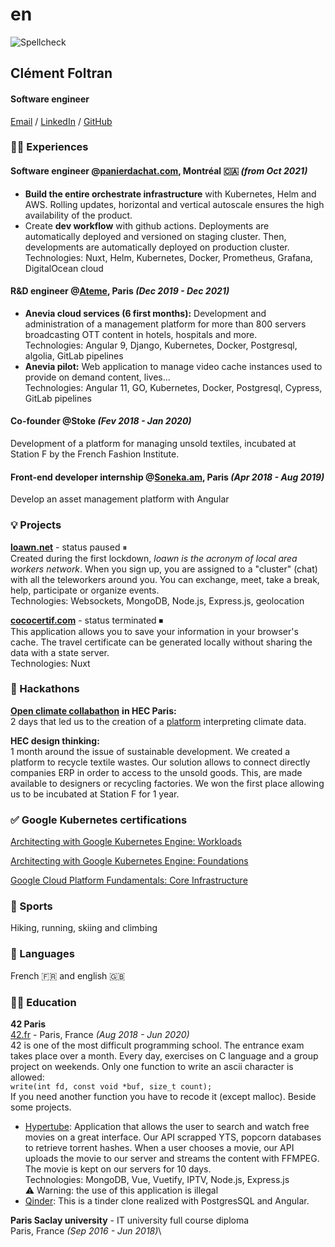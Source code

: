 # en

![Spellcheck](https://github.com/cfoltran/cv/actions/workflows/main.yaml/badge.svg)

## Clément Foltran

#### Software engineer

[Email](mailto:clement.foltran@protonmail.com) / [LinkedIn](https://www.linkedin.com/in/clementfoltran/) / [GitHub](https://github.com/cfoltran/)

### 👨‍💻 Experiences

#### **Software engineer** @[panierdachat.com](https://panierdachat.com), Montréal 🇨🇦 _(from Oct 2021)_

* **Build the entire orchestrate infrastructure** with Kubernetes, Helm and AWS. Rolling updates, horizontal and vertical autoscale ensures the high availability of the product.
* Create **dev workflow** with github actions. Deployments are automatically deployed and versioned on staging cluster. Then, developments are automatically deployed on production cluster.\
  Technologies: Nuxt, Helm, Kubernetes, Docker, Prometheus, Grafana, DigitalOcean cloud

#### **R\&D engineer** @[Ateme](https://www.ateme.com), Paris _(Dec 2019 - Dec 2021)_ 

* **Anevia cloud services (6 first months):** Development and administration of a management platform for more than 800 servers broadcasting OTT content in hotels, hospitals and more.\
  Technologies: Angular 9, Django, Kubernetes, Docker, Postgresql, algolia, GitLab pipelines
* **Anevia pilot:** Web application to manage video cache instances used to provide on demand content, lives...\
  Technologies: Angular 11, GO, Kubernetes, Docker, Postgresql, Cypress, GitLab pipelines

#### **Co-founder** @Stoke _(Fev 2018 - Jan 2020)_ 

Development of a platform for managing unsold textiles, incubated at Station F by the French Fashion Institute.

#### **Front-end developer** internship @[Soneka.am](https://www.soneka.am), Paris _(Apr 2018 - Aug 2019)_ 

Develop an asset management platform with Angular

### 💡 Projects

[**loawn.net**](https://www.loawn.net) - status paused ⏸\
Created during the first lockdown, _loawn is the acronym of local area workers network_. When you sign up, you are assigned to a "cluster" (chat) with all the teleworkers around you. You can exchange, meet, take a break, help, participate or organize events.\
Technologies: Websockets, MongoDB, Node.js, Express.js, geolocation

[**cococertif.com**](https://github.com/cfoltran/covid-attestation-gen) - status terminated ⏹\
This application allows you to save your information in your browser's cache. The travel certificate can be generated locally without sharing the data with a state server.\
Technologies: Nuxt

### 🥷 Hackathons

[**Open climate collabathon**](https://www.collabathon.openclimate.earth/) **in HEC Paris:**\
2 days that led us to the creation of a [platform](https://github.com/owalid/Collabathon\_2019) interpreting climate data.

**HEC design thinking:**\
1 month around the issue of sustainable development. We created a platform to recycle textile wastes. Our solution allows to connect directly companies ERP in order to access to the unsold goods. This, are made available to designers or recycling factories. We won the first place allowing us to be incubated at Station F for 1 year.

### ✅ Google Kubernetes certifications

[Architecting with Google Kubernetes Engine: Workloads](https://www.coursera.org/account/accomplishments/certificate/A4AKGB86KU7A)

[Architecting with Google Kubernetes Engine: Foundations](https://www.coursera.org/account/accomplishments/certificate/L9JFVTRL8J79)

[Google Cloud Platform Fundamentals: Core Infrastructure](https://www.coursera.org/account/accomplishments/certificate/ZKDKE4QT9DAU)

### 💪 Sports

Hiking, running, skiing and climbing

### 💬 Languages

French 🇫🇷 and english 🇬🇧

### 👨‍🎓 Education

**42 Paris**\
[42.fr](https://42.fr/) - Paris, France _(Aug 2018 - Jun 2020)_\
42 is one of the most difficult programming school. The entrance exam takes place over a month. Every day, exercises on C language and a group project on weekends. Only one function to write an ascii character is allowed:\
`write(int fd, const void *buf, size_t count);`\
If you need another function you have to recode it (except malloc). Beside some projects.

* [Hypertube](https://github.com/owalid/hypertube): Application that allows the user to search and watch free movies on a great interface. Our API scrapped YTS, popcorn databases to retrieve torrent hashes. When a user chooses a movie, our API uploads the movie to our server and streams the content with FFMPEG. The movie is kept on our servers for 10 days.\
  Technologies: MongoDB, Vue, Vuetify, IPTV, Node.js, Express.js\
  ⚠️ Warning: the use of this application is illegal
* [Qinder](https://github.com/cfoltran/qinder): This is a tinder clone realized with PostgresSQL and Angular.

**Paris Saclay university** - IT university full course diploma\
Paris, France _(Sep 2016 - Jun 2018)_\
